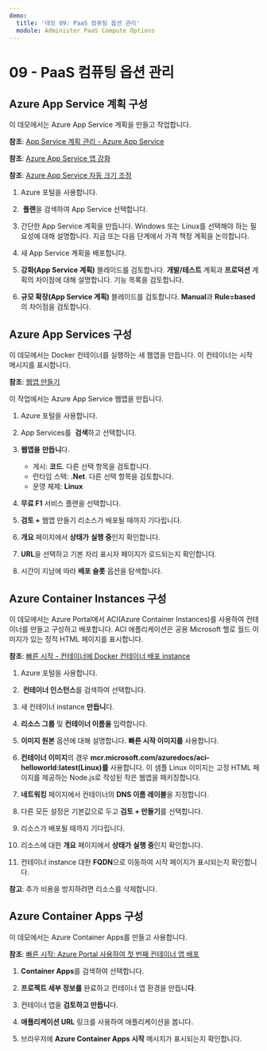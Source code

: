```yaml
---
demo:
  title: '데모 09: PaaS 컴퓨팅 옵션 관리'
  module: Administer PaaS Compute Options
---
```


# 09 - PaaS 컴퓨팅 옵션 관리

## Azure App Service 계획 구성

이 데모에서는 Azure App Service 계획을 만들고 작업합니다.

**참조**: [App Service 계획 관리 - Azure App Service](https://docs.microsoft.com/azure/app-service/app-service-plan-manage)

**참조**: [Azure App Service 앱 강화](https://learn.microsoft.com/azure/app-service/manage-scale-up)

**참조**: [Azure App Service 자동 크기 조정](https://learn.microsoft.com/azure/app-service/manage-automatic-scaling?tabs=azure-portal)

1. Azure 포털을 사용합니다. 

1.  **플랜**을 검색하여 App Service 선택합니다.

1. 간단한 App Service 계획을 만듭니다. Windows 또는 Linux를 선택해야 하는 필요성에 대해 설명합니다. 지금 또는 다음 단계에서 가격 책정 계획을 논의합니다. 

1. 새 App Service 계획을 배포합니다. 

1. **강화(App Service 계획)** 블레이드를 검토합니다. **개발/테스트** 계획과 **프로덕션** 계획의 차이점에 대해 설명합니다. 기능 목록을 검토합니다. 

1. **규모 확장(App Service 계획)** 블레이드를 검토합니다. **Manual**과 **Rule=based**의 차이점을 검토합니다. 

## Azure App Services 구성

이 데모에서는 Docker 컨테이너를 실행하는 새 웹앱을 만듭니다.  이 컨테이너는 시작 메시지를 표시합니다.

**참조**: [웹앱 만들기](https://learn.microsoft.com/training/modules/host-a-web-app-with-azure-app-service/3-exercise-create-a-web-app-in-the-azure-portal?pivots=csharp)

이 작업에서는 Azure App Service 웹앱을 만듭니다.

1. Azure 포털을 사용합니다. 

1. App Services를  **검색**하고 선택합니다.

1. **웹앱을** **만듭니**다.

    - 게시: **코드**. 다른 선택 항목을 검토합니다.
    - 런타임 스택: **.Net**. 다른 선택 항목을 검토합니다.
    - 운영 체제: **Linux**

1. **무료 F1** 서비스 플랜을 선택합니다.

1. **검토 +** 웹앱 만들기 리소스가 배포될 때까지 기다립니다.

1. **개요** 페이지에서 **상태가** **실행 중**인지 확인합니다.

1. **URL**을 선택하고 기본 자리 표시자 페이지가 로드되는지 확인합니다.

1. 시간이 지남에 따라 **배포 슬롯** 옵션을 탐색합니다.
   
## Azure Container Instances 구성

이 데모에서는 Azure Portal에서 ACI(Azure Container Instances)를 사용하여 컨테이너를 만들고 구성하고 배포합니다. ACI 애플리케이션은 공용 Microsoft 헬로 월드 이미지가 있는 정적 HTML 페이지를 표시합니다. 

**참조**: [빠른 시작 - 컨테이너에 Docker 컨테이너 배포 instance](https://learn.microsoft.com/en-us/azure/container-instances/container-instances-quickstart-portal)

1. Azure 포털을 사용합니다.

1.  **컨테이너 인스턴스**를 검색하여 선택합니다.

1. 새 컨테이너 instance **만듭니**다. 

1. **리소스 그룹** 및 **컨테이너 이름을** 입력합니다. 

1. **이미지 원본** 옵션에 대해 설명합니다. **빠른 시작 이미지를** 사용합니다.

1. **컨테이너 이미지**의 경우 **mcr.microsoft.com/azuredocs/aci-helloworld:latest(Linux)를** 사용합니다. 이 샘플 Linux 이미지는 고정 HTML 페이지를 제공하는 Node.js로 작성된 작은 웹앱을 패키징합니다.

1. **네트워킹** 페이지에서 컨테이너의 **DNS 이름 레이블**을 지정합니다. 

1. 다른 모든 설정은 기본값으로 두고 **검토 + 만들기**를 선택합니다.

1. 리소스가 배포될 때까지 기다립니다.

1. 리소스에 대한 **개요** 페이지에서 **상태가** **실행 중**인지 확인합니다.

1. 컨테이너 instance 대한 **FQDN**으로 이동하여 시작 페이지가 표시되는지 확인합니다. 

**참고**: 추가 비용을 방지하려면 리소스를 삭제합니다. 

## Azure Container Apps 구성

이 데모에서는 Azure Container Apps를 만들고 사용합니다. 

**참조**: [빠른 시작: Azure Portal 사용하여 첫 번째 컨테이너 앱 배포](https://learn.microsoft.com/azure/container-apps/quickstart-portal)

1. **Container Apps**를 검색하여 선택합니다.

1. **프로젝트 세부 정보를** 완료하고 컨테이너 앱 환경을 만듭니**다**.

1. 컨테이너 앱을 **검토하고 만듭니**다.

1. **애플리케이션 URL** 링크를 사용하여 애플리케이션을 봅니다.

1. 브라우저에 **Azure Container Apps 시작** 메시지가 표시되는지 확인합니다. 







